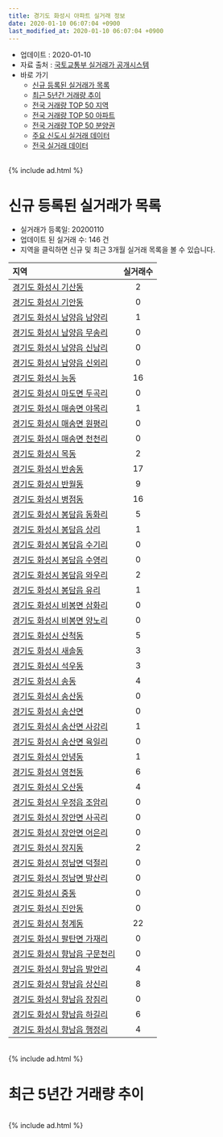 ```yaml
---
title: 경기도 화성시 아파트 실거래 정보
date: 2020-01-10 06:07:04 +0900
last_modified_at: 2020-01-10 06:07:04 +0900
---
```


* 업데이트 : 2020-01-10
* 자료 출처 : [국토교통부 실거래가 공개시스템](http://rt.molit.go.kr)
* 바로 가기
    * [신규 등록된 실거래가 목록](#신규-등록된-실거래가-목록)
    * [최근 5년간 거래량 추이](#최근-5년간-거래량-추이)
    * [전국 거래량 TOP 50 지역](https://inasie.github.io/apt-trade-info/최근-3개월-전국에서-가장-거래가-많이-발생한-지역)
    * [전국 거래량 TOP 50 아파트](https://inasie.github.io/apt-trade-info/최근-3개월-전국에서-가장-거래가-많이-발생한-아파트)
    * [전국 거래량 TOP 50 분양권](https://inasie.github.io/apt-trade-info/최근-3개월-전국에서-가장-거래가-많이-발생한-분양권)
    * [주요 신도시 실거래 데이터](https://inasie.github.io/apt-trade-info/주요-신도시)
    * [전국 실거래 데이터](https://inasie.github.io/apt-trade-info/전국)

<br>
{% include ad.html %}
<br>

# 신규 등록된 실거래가 목록
* 실거래가 등록일: 20200110
* 업데이트 된 실거래 수: 146 건
* 지역을 클릭하면 신규 및 최근 3개월 실거래 목록을 볼 수 있습니다.


|지역|실거래수|
|:---|:---:|
|[경기도 화성시 기산동](https://inasie.github.io/apt-trade-info/경기도-화성시-기산동)|2|
|[경기도 화성시 기안동](https://inasie.github.io/apt-trade-info/경기도-화성시-기안동)|0|
|[경기도 화성시 남양읍 남양리](https://inasie.github.io/apt-trade-info/경기도-화성시-남양읍-남양리)|1|
|[경기도 화성시 남양읍 무송리](https://inasie.github.io/apt-trade-info/경기도-화성시-남양읍-무송리)|0|
|[경기도 화성시 남양읍 신남리](https://inasie.github.io/apt-trade-info/경기도-화성시-남양읍-신남리)|0|
|[경기도 화성시 남양읍 신외리](https://inasie.github.io/apt-trade-info/경기도-화성시-남양읍-신외리)|0|
|[경기도 화성시 능동](https://inasie.github.io/apt-trade-info/경기도-화성시-능동)|16|
|[경기도 화성시 마도면 두곡리](https://inasie.github.io/apt-trade-info/경기도-화성시-마도면-두곡리)|0|
|[경기도 화성시 매송면 야목리](https://inasie.github.io/apt-trade-info/경기도-화성시-매송면-야목리)|1|
|[경기도 화성시 매송면 원평리](https://inasie.github.io/apt-trade-info/경기도-화성시-매송면-원평리)|0|
|[경기도 화성시 매송면 천천리](https://inasie.github.io/apt-trade-info/경기도-화성시-매송면-천천리)|0|
|[경기도 화성시 목동](https://inasie.github.io/apt-trade-info/경기도-화성시-목동)|2|
|[경기도 화성시 반송동](https://inasie.github.io/apt-trade-info/경기도-화성시-반송동)|17|
|[경기도 화성시 반월동](https://inasie.github.io/apt-trade-info/경기도-화성시-반월동)|9|
|[경기도 화성시 병점동](https://inasie.github.io/apt-trade-info/경기도-화성시-병점동)|16|
|[경기도 화성시 봉담읍 동화리](https://inasie.github.io/apt-trade-info/경기도-화성시-봉담읍-동화리)|5|
|[경기도 화성시 봉담읍 상리](https://inasie.github.io/apt-trade-info/경기도-화성시-봉담읍-상리)|1|
|[경기도 화성시 봉담읍 수기리](https://inasie.github.io/apt-trade-info/경기도-화성시-봉담읍-수기리)|0|
|[경기도 화성시 봉담읍 수영리](https://inasie.github.io/apt-trade-info/경기도-화성시-봉담읍-수영리)|0|
|[경기도 화성시 봉담읍 와우리](https://inasie.github.io/apt-trade-info/경기도-화성시-봉담읍-와우리)|2|
|[경기도 화성시 봉담읍 유리](https://inasie.github.io/apt-trade-info/경기도-화성시-봉담읍-유리)|1|
|[경기도 화성시 비봉면 삼화리](https://inasie.github.io/apt-trade-info/경기도-화성시-비봉면-삼화리)|0|
|[경기도 화성시 비봉면 양노리](https://inasie.github.io/apt-trade-info/경기도-화성시-비봉면-양노리)|0|
|[경기도 화성시 산척동](https://inasie.github.io/apt-trade-info/경기도-화성시-산척동)|5|
|[경기도 화성시 새솔동](https://inasie.github.io/apt-trade-info/경기도-화성시-새솔동)|3|
|[경기도 화성시 석우동](https://inasie.github.io/apt-trade-info/경기도-화성시-석우동)|3|
|[경기도 화성시 송동](https://inasie.github.io/apt-trade-info/경기도-화성시-송동)|4|
|[경기도 화성시 송산동](https://inasie.github.io/apt-trade-info/경기도-화성시-송산동)|0|
|[경기도 화성시 송산면](https://inasie.github.io/apt-trade-info/경기도-화성시-송산면)|0|
|[경기도 화성시 송산면 사강리](https://inasie.github.io/apt-trade-info/경기도-화성시-송산면-사강리)|1|
|[경기도 화성시 송산면 육일리](https://inasie.github.io/apt-trade-info/경기도-화성시-송산면-육일리)|0|
|[경기도 화성시 안녕동](https://inasie.github.io/apt-trade-info/경기도-화성시-안녕동)|1|
|[경기도 화성시 영천동](https://inasie.github.io/apt-trade-info/경기도-화성시-영천동)|6|
|[경기도 화성시 오산동](https://inasie.github.io/apt-trade-info/경기도-화성시-오산동)|4|
|[경기도 화성시 우정읍 조암리](https://inasie.github.io/apt-trade-info/경기도-화성시-우정읍-조암리)|0|
|[경기도 화성시 장안면 사곡리](https://inasie.github.io/apt-trade-info/경기도-화성시-장안면-사곡리)|0|
|[경기도 화성시 장안면 어은리](https://inasie.github.io/apt-trade-info/경기도-화성시-장안면-어은리)|0|
|[경기도 화성시 장지동](https://inasie.github.io/apt-trade-info/경기도-화성시-장지동)|2|
|[경기도 화성시 정남면 덕절리](https://inasie.github.io/apt-trade-info/경기도-화성시-정남면-덕절리)|0|
|[경기도 화성시 정남면 발산리](https://inasie.github.io/apt-trade-info/경기도-화성시-정남면-발산리)|0|
|[경기도 화성시 중동](https://inasie.github.io/apt-trade-info/경기도-화성시-중동)|0|
|[경기도 화성시 진안동](https://inasie.github.io/apt-trade-info/경기도-화성시-진안동)|0|
|[경기도 화성시 청계동](https://inasie.github.io/apt-trade-info/경기도-화성시-청계동)|22|
|[경기도 화성시 팔탄면 가재리](https://inasie.github.io/apt-trade-info/경기도-화성시-팔탄면-가재리)|0|
|[경기도 화성시 향남읍 구문천리](https://inasie.github.io/apt-trade-info/경기도-화성시-향남읍-구문천리)|0|
|[경기도 화성시 향남읍 발안리](https://inasie.github.io/apt-trade-info/경기도-화성시-향남읍-발안리)|4|
|[경기도 화성시 향남읍 상신리](https://inasie.github.io/apt-trade-info/경기도-화성시-향남읍-상신리)|8|
|[경기도 화성시 향남읍 장짐리](https://inasie.github.io/apt-trade-info/경기도-화성시-향남읍-장짐리)|0|
|[경기도 화성시 향남읍 하길리](https://inasie.github.io/apt-trade-info/경기도-화성시-향남읍-하길리)|6|
|[경기도 화성시 향남읍 행정리](https://inasie.github.io/apt-trade-info/경기도-화성시-향남읍-행정리)|4|


<br>
{% include ad.html %}
<br>

# 최근 5년간 거래량 추이


<div style="width:100%;">
    <canvas id="deal_progress" height="200"></canvas>
</div>

<script>
new Chart(document.getElementById("deal_progress"), {
    type: 'line',
    data: {
        labels: ['201501','201502','201503','201504','201505','201506','201507','201508','201509','201510','201511','201512','201601','201602','201603','201604','201605','201606','201607','201608','201609','201610','201611','201612','201701','201702','201703','201704','201705','201706','201707','201708','201709','201710','201711','201712','201801','201802','201803','201804','201805','201806','201807','201808','201809','201810','201811','201812','201901','201902','201903','201904','201905','201906','201907','201908','201909','201910','201911','201912','202001'],
        datasets: [{
            label: '매매',
            pointRadius: 1,
            data: [849, 700, 1120, 988, 939, 827, 1013, 858, 812, 1025, 726, 529, 512, 473, 731, 748, 790, 948, 967, 940, 1030, 1224, 782, 616, 404, 498, 622, 591, 673, 743, 704, 530, 615, 461, 530, 481, 1513, 1909, 2166, 1170, 1166, 1341, 1134, 1853, 1891, 1164, 725, 649, 734, 629, 818, 693, 1124, 850, 975, 930, 981, 1405, 1627, 1534, 118],
            borderColor: "rgba(255, 201, 14, 1)",
            backgroundColor: "rgba(255, 201, 14, 0.5)",
            fill: false,
            lineTension: 0
        },{
            label: '전월세',
            pointRadius: 1,
            data: [1040, 854, 1018, 981, 857, 706, 785, 763, 631, 972, 792, 956, 1037, 841, 854, 722, 717, 754, 805, 785, 786, 888, 771, 1027, 895, 1209, 1065, 975, 897, 916, 987, 945, 980, 807, 893, 1111, 1198, 1034, 1159, 1013, 1050, 925, 863, 1012, 942, 1162, 865, 956, 1079, 978, 971, 869, 808, 945, 1130, 1329, 1360, 1394, 1157, 885, 157],
            borderColor: "rgba(0, 141, 185, 1)",
            backgroundColor: "rgba(0, 141, 185, 0.5)",
            fill: false,
            lineTension: 0
        }
        ]
    },
    options: {
        responsive: true,
        title: {
            display: false
        },
        tooltips: {
            mode: 'index',
            intersect: false
        },
        hover: {
            mode: 'nearest',
            intersect: true
        },
        scales: {
            xAxes: [{
                display: true,
                scaleLabel: {
                    display: true,
                    labelString: '년/월'
                }
            }],
            yAxes: [{
                display: true,
                ticks: {
                    suggestedMin: 0,
                },
                scaleLabel: {
                    display: true,
                    labelString: '실거래 수'
                }
            }]
        }
    }
});

</script>


<br>
{% include ad.html %}
<br>

